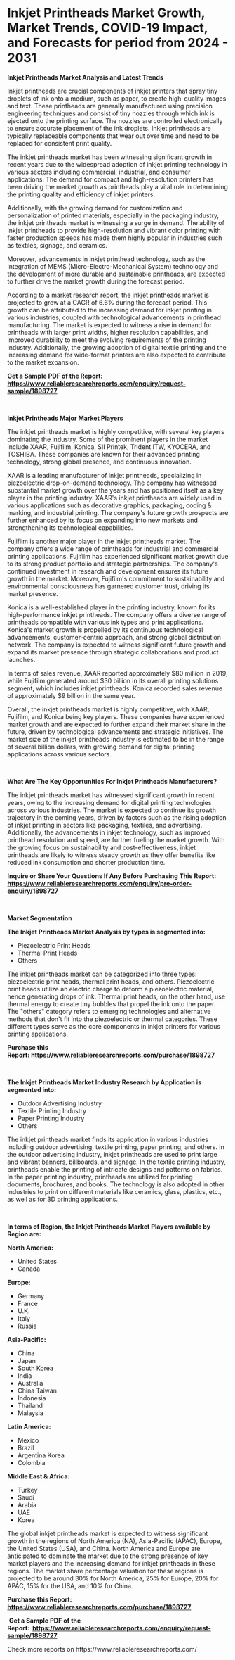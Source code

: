<p><h1>Inkjet Printheads Market Growth, Market Trends, COVID-19 Impact, and Forecasts for period from 2024 - 2031</h1></p><p><strong>Inkjet Printheads Market Analysis and Latest Trends</strong></p>
<p><p>Inkjet printheads are crucial components of inkjet printers that spray tiny droplets of ink onto a medium, such as paper, to create high-quality images and text. These printheads are generally manufactured using precision engineering techniques and consist of tiny nozzles through which ink is ejected onto the printing surface. The nozzles are controlled electronically to ensure accurate placement of the ink droplets. Inkjet printheads are typically replaceable components that wear out over time and need to be replaced for consistent print quality.</p><p>The inkjet printheads market has been witnessing significant growth in recent years due to the widespread adoption of inkjet printing technology in various sectors including commercial, industrial, and consumer applications. The demand for compact and high-resolution printers has been driving the market growth as printheads play a vital role in determining the printing quality and efficiency of inkjet printers.</p><p>Additionally, with the growing demand for customization and personalization of printed materials, especially in the packaging industry, the inkjet printheads market is witnessing a surge in demand. The ability of inkjet printheads to provide high-resolution and vibrant color printing with faster production speeds has made them highly popular in industries such as textiles, signage, and ceramics.</p><p>Moreover, advancements in inkjet printhead technology, such as the integration of MEMS (Micro-Electro-Mechanical System) technology and the development of more durable and sustainable printheads, are expected to further drive the market growth during the forecast period.</p><p>According to a market research report, the inkjet printheads market is projected to grow at a CAGR of 6.6% during the forecast period. This growth can be attributed to the increasing demand for inkjet printing in various industries, coupled with technological advancements in printhead manufacturing. The market is expected to witness a rise in demand for printheads with larger print widths, higher resolution capabilities, and improved durability to meet the evolving requirements of the printing industry. Additionally, the growing adoption of digital textile printing and the increasing demand for wide-format printers are also expected to contribute to the market expansion.</p></p>
<p><strong>Get a Sample PDF of the Report:&nbsp; <a href="https://www.reliableresearchreports.com/enquiry/request-sample/1898727">https://www.reliableresearchreports.com/enquiry/request-sample/1898727</a></strong></p>
<p>&nbsp;</p>
<p><strong>Inkjet Printheads Major Market Players</strong></p>
<p><p>The inkjet printheads market is highly competitive, with several key players dominating the industry. Some of the prominent players in the market include XAAR, Fujifilm, Konica, SII Printek, Trident ITW, KYOCERA, and TOSHIBA. These companies are known for their advanced printing technology, strong global presence, and continuous innovation.</p><p>XAAR is a leading manufacturer of inkjet printheads, specializing in piezoelectric drop-on-demand technology. The company has witnessed substantial market growth over the years and has positioned itself as a key player in the printing industry. XAAR's inkjet printheads are widely used in various applications such as decorative graphics, packaging, coding & marking, and industrial printing. The company's future growth prospects are further enhanced by its focus on expanding into new markets and strengthening its technological capabilities.</p><p>Fujifilm is another major player in the inkjet printheads market. The company offers a wide range of printheads for industrial and commercial printing applications. Fujifilm has experienced significant market growth due to its strong product portfolio and strategic partnerships. The company's continued investment in research and development ensures its future growth in the market. Moreover, Fujifilm's commitment to sustainability and environmental consciousness has garnered customer trust, driving its market presence.</p><p>Konica is a well-established player in the printing industry, known for its high-performance inkjet printheads. The company offers a diverse range of printheads compatible with various ink types and print applications. Konica's market growth is propelled by its continuous technological advancements, customer-centric approach, and strong global distribution network. The company is expected to witness significant future growth and expand its market presence through strategic collaborations and product launches.</p><p>In terms of sales revenue, XAAR reported approximately $80 million in 2019, while Fujifilm generated around $30 billion in its overall printing solutions segment, which includes inkjet printheads. Konica recorded sales revenue of approximately $9 billion in the same year.</p><p>Overall, the inkjet printheads market is highly competitive, with XAAR, Fujifilm, and Konica being key players. These companies have experienced market growth and are expected to further expand their market share in the future, driven by technological advancements and strategic initiatives. The market size of the inkjet printheads industry is estimated to be in the range of several billion dollars, with growing demand for digital printing applications across various sectors.</p></p>
<p>&nbsp;</p>
<p><strong>What Are The Key Opportunities For Inkjet Printheads Manufacturers?</strong></p>
<p><p>The inkjet printheads market has witnessed significant growth in recent years, owing to the increasing demand for digital printing technologies across various industries. The market is expected to continue its growth trajectory in the coming years, driven by factors such as the rising adoption of inkjet printing in sectors like packaging, textiles, and advertising. Additionally, the advancements in inkjet technology, such as improved printhead resolution and speed, are further fueling the market growth. With the growing focus on sustainability and cost-effectiveness, inkjet printheads are likely to witness steady growth as they offer benefits like reduced ink consumption and shorter production time.</p></p>
<p><strong>Inquire or Share Your Questions If Any Before Purchasing This Report: <a href="https://www.reliableresearchreports.com/enquiry/pre-order-enquiry/1898727">https://www.reliableresearchreports.com/enquiry/pre-order-enquiry/1898727</a></strong></p>
<p>&nbsp;</p>
<p><strong>Market Segmentation</strong></p>
<p><strong>The Inkjet Printheads Market Analysis by types is segmented into:</strong></p>
<p><ul><li>Piezoelectric Print Heads</li><li>Thermal Print Heads</li><li>Others</li></ul></p>
<p><p>The inkjet printheads market can be categorized into three types: piezoelectric print heads, thermal print heads, and others. Piezoelectric print heads utilize an electric charge to deform a piezoelectric material, hence generating drops of ink. Thermal print heads, on the other hand, use thermal energy to create tiny bubbles that propel the ink onto the paper. The "others" category refers to emerging technologies and alternative methods that don't fit into the piezoelectric or thermal categories. These different types serve as the core components in inkjet printers for various printing applications.</p></p>
<p><strong>Purchase this Report:&nbsp;<a href="https://www.reliableresearchreports.com/purchase/1898727">https://www.reliableresearchreports.com/purchase/1898727</a></strong></p>
<p>&nbsp;</p>
<p><strong>The Inkjet Printheads Market Industry Research by Application is segmented into:</strong></p>
<p><ul><li>Outdoor Advertising Industry</li><li>Textile Printing Industry</li><li>Paper Printing Industry</li><li>Others</li></ul></p>
<p><p>The inkjet printheads market finds its application in various industries including outdoor advertising, textile printing, paper printing, and others. In the outdoor advertising industry, inkjet printheads are used to print large and vibrant banners, billboards, and signage. In the textile printing industry, printheads enable the printing of intricate designs and patterns on fabrics. In the paper printing industry, printheads are utilized for printing documents, brochures, and books. The technology is also adopted in other industries to print on different materials like ceramics, glass, plastics, etc., as well as for 3D printing applications.</p></p>
<p>&nbsp;</p>
<p><strong>In terms of Region, the Inkjet Printheads Market Players available by Region are:</strong></p>
<p>
    <p> <strong> North America: </strong>
        <ul>
            <li>United States</li>
            <li>Canada</li>
        </ul>
        </p> 
    <p> <strong> Europe: </strong>
        <ul>
            <li>Germany</li>
            <li>France</li>
            <li>U.K.</li>
            <li>Italy</li>
            <li>Russia</li>
        </ul>
        </p> 
    <p> <strong> Asia-Pacific: </strong>
        <ul>
            <li>China</li>
            <li>Japan</li>
            <li>South Korea</li>
            <li>India</li>
            <li>Australia</li>
            <li>China Taiwan</li>
            <li>Indonesia</li>
            <li>Thailand</li>
            <li>Malaysia</li>
        </ul>
        </p> 
    <p> <strong> Latin America: </strong>
        <ul>
            <li>Mexico</li>
            <li>Brazil</li>
            <li>Argentina Korea</li>
            <li>Colombia</li>
        </ul>
        </p> 
    <p> <strong> Middle East & Africa: </strong>
        <ul>
            <li>Turkey</li>
            <li>Saudi</li>
            <li>Arabia</li>
            <li>UAE</li>
            <li>Korea</li>
        </ul>
    </p>
    </p>
<p><p>The global inkjet printheads market is expected to witness significant growth in the regions of North America (NA), Asia-Pacific (APAC), Europe, the United States (USA), and China. North America and Europe are anticipated to dominate the market due to the strong presence of key market players and the increasing demand for inkjet printheads in these regions. The market share percentage valuation for these regions is projected to be around 30% for North America, 25% for Europe, 20% for APAC, 15% for the USA, and 10% for China.</p></p>
<p><strong>Purchase this Report: <a href="https://www.reliableresearchreports.com/purchase/1898727">https://www.reliableresearchreports.com/purchase/1898727</a></strong></p>
<p>&nbsp;<strong>Get a Sample PDF of the Report:&nbsp;&nbsp;<a href="https://www.reliableresearchreports.com/enquiry/request-sample/1898727">https://www.reliableresearchreports.com/enquiry/request-sample/1898727</a></strong></p>
<p><strong></strong></p>
<p>Check more reports on https://www.reliableresearchreports.com/</p>